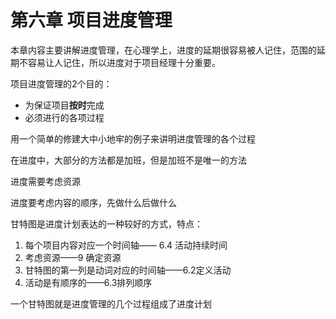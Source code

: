 # 第六章 项目进度管理

本章内容主要讲解进度管理，在心理学上，进度的延期很容易被人记住，范围的延期不容易让人记住，所以进度对于项目经理十分重要。

项目进度管理的2个目的：

* 为保证项目**按时**完成
* 必须进行的各项过程

用一个简单的修建大中小地牢的例子来讲明进度管理的各个过程

在进度中，大部分的方法都是加班，但是加班不是唯一的方法

进度需要考虑资源

进度要考虑内容的顺序，先做什么后做什么

甘特图是进度计划表达的一种较好的方式，特点：

1. 每个项目内容对应一个时间轴—— 6.4 活动持续时间
2. 考虑资源——9 确定资源
3. 甘特图的第一列是动词对应的时间轴——6.2定义活动
4. 活动是有顺序的——6.3排列顺序

一个甘特图就是进度管理的几个过程组成了进度计划